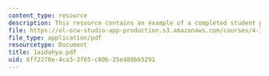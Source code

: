 ```yaml
---
content_type: resource
description: This resource contains an example of a completed student project.
file: https://ol-ocw-studio-app-production.s3.amazonaws.com/courses/4-301-introduction-to-the-visual-arts-spring-2007/6ff2270e4ca33f65c80b25e409bb5291_1aidahya.pdf
file_type: application/pdf
resourcetype: Document
title: 1aidahya.pdf
uid: 6ff2270e-4ca3-3f65-c80b-25e409bb5291
---
```

